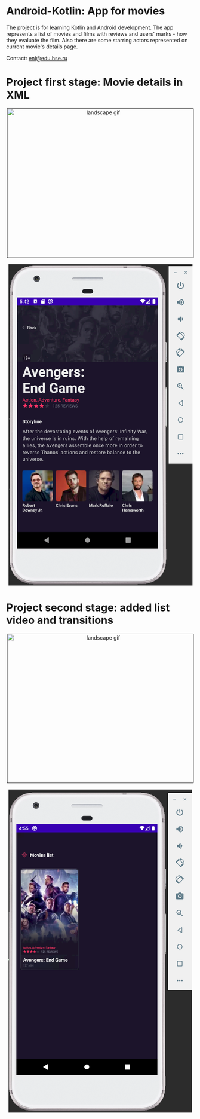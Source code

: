 # Android-Kotlin: App for movies  
The project is for learning Kotlin and Android development. The app represents a list of movies and films with reviews and users' marks - how they evaluate the film.
Also there are some starring actors represented on current movie's details page.

Contact: eni@edu.hse.ru
# Project first stage: Movie details in XML  

<p align="center">
    <a href=""https://imgflip.com/gif/4t74d2"><img width="500" height="400" src="https://i.imgflip.com/4t738o.gif" title="landscape gif"></a>
</p>
   
<p align="center">   
    <img src="https://github.com/EdwardNee/Android-Kotlin/blob/master/workshops/HW2_details_page.PNG">
</p>


# Project second stage: added list video and transitions 
<p align="center">
    <a href=""https://imgflip.com/gif/4u2l7a"><img width="500" height="400" src="https://i.imgflip.com/4u2l7a.gif" title="landscape gif"></a>
</p>
                                                                                                                                        
<p align="center">   
    <img src="https://github.com/EdwardNee/Android-Kotlin/blob/master/workshops/HW3_movie_list.PNG">
</p>
